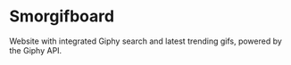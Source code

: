 # Smorgifboard
 
Website with integrated Giphy search and latest trending gifs, powered by the Giphy API.